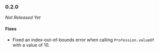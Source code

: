 ### 0.2.0

_Not Released Yet_

#### Fixes

- Fixed an index-out-of-bounds error when calling `Profession.valueOf` with a value of 10.